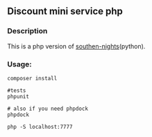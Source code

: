 ## Discount mini service php
### Description
This is a php version of <a href="https://github.com/IternalWatchman/southen-nights">southen-nights</a>(python).
### Usage:
```
composer install

#tests
phpunit

# also if you need phpdock
phpdock

php -S localhost:7777
